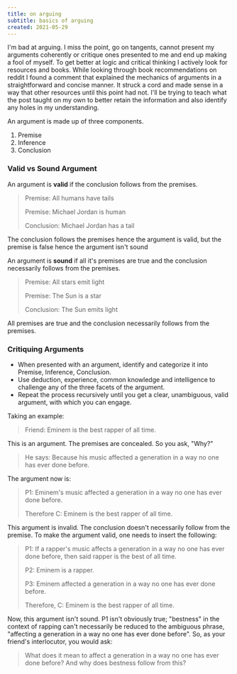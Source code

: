 ```yaml
---
title: on arguing
subtitle: basics of arguing
created: 2021-05-29
---
```


I'm bad at arguing. I miss the point, go on tangents, cannot present my
arguments coherently or critique ones presented to me and end up making
a fool of myself. To get better at logic and critical thinking I
actively look for resources and books. While looking through book
recommendations on reddit I found a comment that explained the mechanics
of arguments in a straightforward and concise manner. It struck a cord
and made sense in a way that other resources until this point had not.
I'll be trying to teach what the post taught on my own to better retain
the information and also identify any holes in my understanding.

An argument is made up of three components.

1. Premise
2. Inference
3. Conclusion

### **Valid vs Sound Argument**

An argument is **valid** if the conclusion follows from the premises.

> Premise: All humans have tails
>
> Premise: Michael Jordan is human
>
> Conclusion: Michael Jordan has a tail

The conclusion follows the premises hence the argument is valid, but the
premise is false hence the argument isn't sound

An argument is **sound** if all it's premises are true and the conclusion
necessarily follows from the premises.

> Premise: All stars emit light
>
> Premise: The Sun is a star
>
> Conclusion: The Sun emits light

All premises are true and the conclusion necessarily follows from the
premises.


### Critiquing Arguments

- When presented with an argument, identify and categorize it into
Premise, Inference, Conclusion.
- Use deduction, experience, common
knowledge and intelligence to challenge any of the three facets of the
argument.
- Repeat the process recursively until you get a clear,
unambiguous, valid argument, with which you can engage.

Taking an example:

> Friend: Eminem is the best rapper of all time.

This is an argument. The premises are concealed. So you ask, "Why?"

> He says: Because his music affected a generation in a way no one has
> ever done before.

The argument now is:

> P1: Eminem's music affected a generation in a way no one has ever done
> before.
>
> Therefore C: Eminem is the best rapper of all time.

This argument is invalid. The conclusion doesn't necessarily follow from
the premise. To make the argument valid, one needs to insert the
following:

> P1: If a rapper's music affects a generation in a way no one has ever
> done before, then said rapper is the best of all time.
>
> P2: Eminem is a rapper.
>
> P3: Eminem affected a generation in a way no one has ever done before.
>
> Therefore, C: Eminem is the best rapper of all time.

Now, this argument isn't sound. P1 isn't obviously true; "bestness" in
the context of rapping can't necessarily be reduced to the ambiguous
phrase, "affecting a generation in a way no one has ever done before".
So, as your friend's interlocutor, you would ask:

> What does it mean to affect a generation in a way no one has ever done
> before? And why does bestness follow from this?
